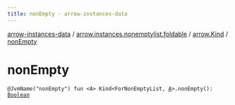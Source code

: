 ```yaml
---
title: nonEmpty - arrow-instances-data
---
```


[arrow-instances-data](../../index.html) / [arrow.instances.nonemptylist.foldable](../index.html) / [arrow.Kind](index.html) / [nonEmpty](./non-empty.html)

# nonEmpty

`@JvmName("nonEmpty") fun <A> Kind<ForNonEmptyList, `[`A`](non-empty.html#A)`>.nonEmpty(): `[`Boolean`](https://kotlinlang.org/api/latest/jvm/stdlib/kotlin/-boolean/index.html)